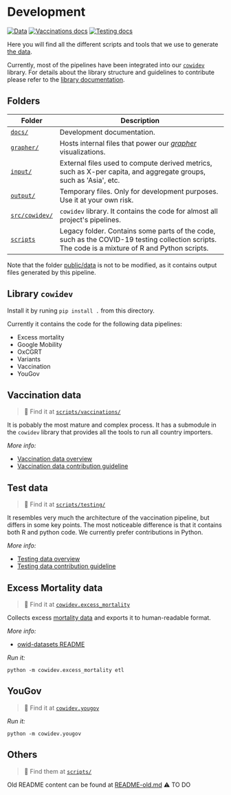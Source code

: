 # Development
[![Data](https://img.shields.io/badge/go_to-public_data-purple)](../../../public/data/)
[![Vaccinations docs](https://img.shields.io/badge/vaccination-docs-0055ff)](docs/vaccinations/README.md)
[![Testing docs](https://img.shields.io/badge/testing-docs-0055ff)](scripts/testing/README.md)

Here you will find all the different scripts and tools that we use to generate [the
data](https://github.com/owid/covid-19-data/tree/master/public/data). 

Currently, most of the  pipelines have been integrated into our [`cowidev`](src/cowidev) library. For details about the
library structure and guidelines to contribute please refer to the [library documentation](docs/README.md).


## Folders
|Folder|Description                  |
|------|-----------------------------|
|[`docs/`](docs)|Development documentation.|
|[`grapher/`](grapher)|Hosts internal files that power our [_grapher_](https://ourworldindata.org/owid-grapher) visualizations.|
|[`input/`](input)|External files used to compute derived metrics, such as X-per capita, and aggregate groups, such as 'Asia', etc.|
|[`output/`](output)|Temporary files. Only for development purposes. Use it at your own risk.|
|[`src/cowidev/`](src/cowidev)|`cowidev` library. It contains the code for almost all project's pipelines.|
|[`scripts`](scripts)|Legacy folder. Contains some parts of the code, such as the COVID-19 testing collection scripts. The code is a mixture of R and Python scripts.|

Note that the folder [public/data](../public/data) is not to be modified, as it contains output files generated by this
pipeline.

## Library `cowidev`
Install it by runing `pip install .` from this directory. 

Currently it contains the code for the following data pipelines:

- Excess mortality
- Google Mobility
- OxCGRT
- Variants
- Vaccination
- YouGov

## Vaccination data
> 📁 Find it at [`scripts/vaccinations/`](scripts/vaccinations)

It is pobably the most mature and complex process. It has a submodule in the `cowidev` library that provides all the
tools to run all country importers. 

_More info:_
   - [Vaccination data overview](scripts/docs/VACCINATION_README.md)
   - [Vaccination data contribution guideline](scripts/docs/VACCINATION_CONTRIBUTE.md)

## Test data
> 📁 Find it at [`scripts/testing/`](scripts/testing)

It resembles very much the architecture of the vaccination pipeline, but differs in some key points. The most noticeable
difference is that it contains both R and python code. We currently prefer contributions in Python.

_More info:_
   - [Testing data overview](scripts/testing/README.md)
   - [Testing data contribution guideline](scripts/testing/CONTRIBUTE.md)

## Excess Mortality data
> 📁 Find it at [`cowidev.excess_mortality`](src/cowidev/excess_mortality/)

Collects excess [mortality data](https://github.com/owid/owid-datasets/tree/master/datasets/Excess%20Mortality%20Data%20%E2%80%93%20OWID%20(2021))
and exports it to human-readable format.

_More info:_
   - [owid-datasets README](https://github.com/owid/owid-datasets/blob/master/datasets/Excess%20Mortality%20Data%20%E2%80%93%20OWID%20(2021)/README.md)

_Run it:_

```
python -m cowidev.excess_mortality etl
```

## YouGov
> 📁 Find it at [`cowidev.yougov`](src/cowidev/yougov/)

_Run it:_

```
python -m cowidev.yougov
```

## Others
> 📁 Find them at [`scripts/`](scripts/)

Old README content can be found at [README-old.md](README-old.md)
⚠️ TO DO

